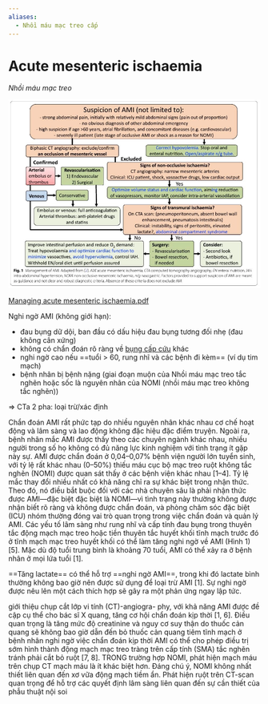 ```yaml
---
aliases:
  - Nhồi máu mạc treo cấp
---
```

# Acute mesenteric ischaemia  
*Nhồi máu mạc treo*  
  
![../200 FILES/201 Image/image/Acute mesenteric ischaemia-1712673247622.webp](../200%20FILES/201%20Image/image/Acute%20mesenteric%20ischaemia-1712673247622.webp)  
  
[Managing acute mesenteric ischaemia.pdf](Managing%20acute%20mesenteric%20ischaemia.pdf)  
  
Nghi ngờ AMI (không giới hạn):  
- đau bụng dữ dội, ban đầu có dấu hiệu đau bụng tương đối nhẹ (đau không cân xứng)  
- không có chẩn đoán rõ ràng về [bụng cấp cứu](./%C4%91au%20b%E1%BB%A5ng%20c%E1%BA%A5p.md) khác  
- nghi ngờ cao nếu ==tuổi > 60, rung nhĩ và các bệnh đi kèm== (ví dụ tim mạch)  
- bệnh nhân bị bệnh nặng (giai đoạn muộn của Nhồi máu mạc treo tắc nghẽn hoặc sốc là nguyên nhân của NOMI (nhồi máu mạc treo không tắc nghẽn))  
  
=> CTa 2 pha: loại trừ/xác định  
  
Chẩn đoán AMI rất phức tạp do nhiều nguyên nhân khác nhau cơ chế hoạt động và lâm sàng và lao động không đặc hiệu đặc điểm truyện. Ngoài ra, bệnh nhân mắc AMI được thấy theo các chuyên ngành khác nhau, nhiều người trong số họ không có đủ năng lực kinh nghiệm với tình trạng ít gặp này sự. AMI được chẩn đoán ở 0,04–0,07% bệnh viện người lớn tuyển sinh, với tỷ lệ rất khác nhau (0–50%) thiếu máu cục bộ mạc treo ruột không tắc nghẽn (NOMI) được quan sát thấy ở các bệnh viện khác nhau [1–4]. Tỷ lệ mắc thay đổi nhiều nhất có khả năng chỉ ra sự khác biệt trong nhận thức. Theo đó, nó điều bắt buộc đối với các nhà chuyên sâu là phải nhận thức được AMI—đặc biệt đặc biệt là NOMI—vì tình trạng này thường không được nhận biết rõ ràng và không được chẩn đoán, và phòng chăm sóc đặc biệt (ICU) nhóm thường đóng vai trò quan trọng trong việc chẩn đoán và quản lý AMI. Các yếu tố lâm sàng như rung nhĩ và cấp tính đau bụng trong thuyên tắc động mạch mạc treo hoặc tiền thuyên tắc huyết khối tĩnh mạch trước đó ở tĩnh mạch mạc treo huyết khối có thể làm tăng nghi ngờ về AMI (Hình 1) [5]. Mặc dù độ tuổi trung bình là khoảng 70 tuổi, AMI có thể xảy ra ở bệnh nhân ở mọi lứa tuổi [1].  
  
==Tăng lactate== có thể hỗ trợ ==nghi ngờ AMI==, trong khi đó lactate bình thường không bao giờ nên được sử dụng để loại trừ AMI [1]. Sự nghi ngờ được nêu lên một cách thích hợp sẽ gây ra một phản ứng ngay lập tức.  
  
giới thiệu chụp cắt lớp vi tính (CT)-angiogra- phy, với khả năng AMI được đề cập cụ thể cho bác sĩ X quang, tăng cơ hội chẩn đoán kịp thời [1, 6]. Điều quan trọng là tăng mức độ creatinine và nguy cơ suy thận do thuốc cản quang sẽ không bao giờ dẫn đến bỏ thuốc cản quang tiêm tĩnh mạch ở bệnh nhân nghi ngờ việc chẩn đoán kịp thời AMI có thể cho phép điều trị sớm hình thành động mạch mạc treo tràng trên cấp tính (SMA) tắc nghẽn tránh phải cắt bỏ ruột [7, 8]. TRONG trường hợp NOMI, phát hiện mạch máu trên chụp CT mạch máu là ít khác biệt hơn. Đáng chú ý, NOMI không nhất thiết liên quan đến xơ vữa động mạch tiềm ẩn. Phát hiện ruột trên CT-scan quan trọng để hỗ trợ các quyết định lâm sàng liên quan đến sự cần thiết của phẫu thuật nội soi
